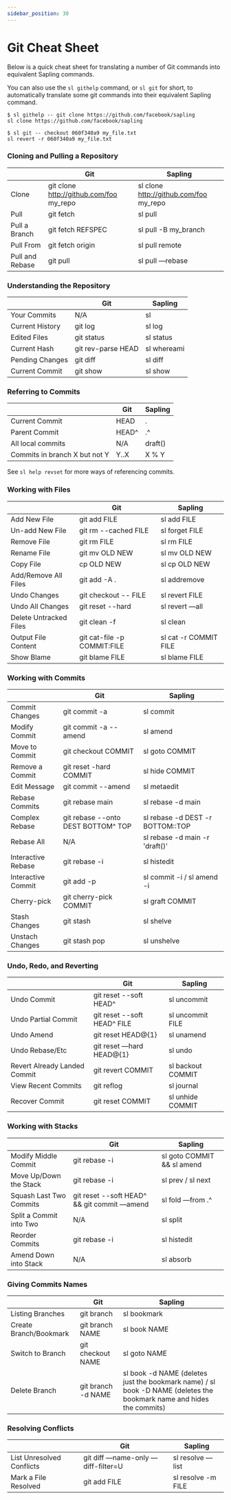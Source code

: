 ```yaml
---
sidebar_position: 30
---
```

# Git Cheat Sheet

Below is a quick cheat sheet for translating a number of Git commands into equivalent Sapling commands.

You can also use the `sl githelp` command, or `sl git` for short, to automatically translate some git commands into their equivalent Sapling command.

```
$ sl githelp -- git clone https://github.com/facebook/sapling
sl clone https://github.com/facebook/sapling

$ sl git -- checkout 060f340a9 my_file.txt
sl revert -r 060f340a9 my_file.txt
```

### Cloning and Pulling a Repository

| |Git |Sapling |
|--- |--- |--- |
|Clone  |git clone http://github.com/foo my_repo |sl clone http://github.com/foo my_repo |
|Pull |git fetch |sl pull |
|Pull a Branch |git fetch REFSPEC |sl pull -B my_branch |
|Pull From |git fetch origin |sl pull remote |
|Pull and Rebase |git pull |sl pull —rebase |

### Understanding the Repository

| |Git |Sapling |
|--- |--- |--- |
|Your Commits |N/A |sl |
|Current History |git log |sl log |
|Edited Files |git status |sl status |
|Current Hash |git rev-parse HEAD |sl whereami |
|Pending Changes |git diff |sl diff |
|Current Commit |git show |sl show |

### Referring to Commits

| |Git |Sapling |
|--- |--- |--- |
|Current Commit |HEAD |. |
|Parent Commit |HEAD^ |.^ |
|All local commits |N/A |draft() |
|Commits in branch X but not Y |Y..X |X % Y |

See `sl help revset` for more ways of referencing commits.

### Working with Files

| |Git |Sapling |
|--- |--- |--- |
|Add New File |git add FILE |sl add FILE |
|Un-add New File |git rm --cached FILE |sl forget FILE |
|Remove File |git rm FILE |sl rm FILE |
|Rename File |git mv OLD NEW |sl mv OLD NEW |
|Copy File |cp OLD NEW |sl cp OLD NEW |
|Add/Remove All Files |git add -A . |sl addremove |
|Undo Changes |git checkout -- FILE |sl revert FILE |
|Undo All Changes |git reset --hard |sl revert —all |
|Delete Untracked Files |git clean -f |sl clean |
|Output File Content |git cat-file -p COMMIT:FILE |sl cat -r COMMIT FILE |
|Show Blame |git blame FILE |sl blame FILE |

### Working with Commits

| |Git |Sapling |
|--- |--- |--- |
|Commit Changes |git commit -a |sl commit |
|Modify Commit |git commit -a --amend |sl amend |
|Move to Commit |git checkout COMMIT |sl goto COMMIT |
|Remove a Commit |git reset -hard COMMIT |sl hide COMMIT |
|Edit Message |git commit --amend |sl metaedit |
|Rebase Commits |git rebase main |sl rebase -d main |
|Complex Rebase |git rebase --onto DEST BOTTOM^ TOP |sl rebase -d DEST -r BOTTOM::TOP |
|Rebase All |N/A |sl rebase -d main -r 'draft()' |
|Interactive Rebase |git rebase -i |sl histedit |
|Interactive Commit |git add -p |sl commit -i / sl amend -i  |
|Cherry-pick |git cherry-pick COMMIT |sl graft COMMIT |
|Stash Changes |git stash |sl shelve |
|Unstach Changes |git stash pop |sl unshelve |

### Undo, Redo, and Reverting

| |Git |Sapling |
|--- |--- |--- |
|Undo Commit |git reset --soft HEAD^ |sl uncommit |
|Undo Partial Commit |git reset --soft HEAD^ FILE |sl uncommit FILE |
|Undo Amend |git reset HEAD@{1} |sl unamend |
|Undo Rebase/Etc |git reset —hard HEAD@{1} |sl undo |
|Revert Already Landed Commit |git revert COMMIT |sl backout COMMIT |
|View Recent Commits |git reflog |sl journal |
|Recover Commit |git reset COMMIT |sl unhide COMMIT |

### Working with Stacks

| |Git |Sapling |
|--- |--- |--- |
|Modify Middle Commit |git rebase -i |sl goto COMMIT && sl amend |
|Move Up/Down the Stack |git rebase -i |sl prev / sl next |
|Squash Last Two Commits |git reset --soft HEAD^ && git commit —amend |sl fold —from .^ |
|Split a Commit into Two |N/A |sl split |
|Reorder Commits |git rebase -i |sl histedit |
|Amend Down into Stack |N/A |sl absorb |

### Giving Commits Names

| |Git |Sapling |
|--- |--- |--- |
|Listing Branches |git branch |sl bookmark |
|Create Branch/Bookmark |git branch NAME |sl book NAME |
|Switch to Branch |git checkout NAME |sl goto NAME |
|Delete Branch |git branch -d NAME |sl book -d NAME (deletes just the bookmark name) / sl book -D NAME (deletes the bookmark name and hides the commits) |

### Resolving Conflicts

| |Git |Sapling |
|--- |--- |--- |
|List Unresolved Conflicts |git diff —name-only —diff-filter=U |sl resolve —list |
|Mark a File Resolved |git add FILE |sl resolve -m FILE |
